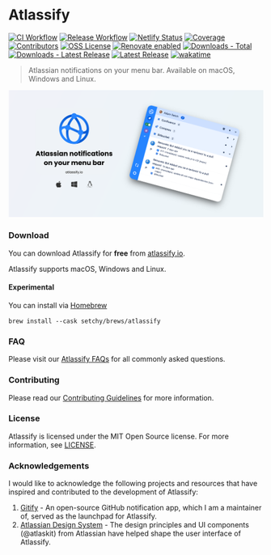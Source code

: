 # Atlassify 

[![CI Workflow][ci-workflow-badge]][github-actions] [![Release Workflow][release-workflow-badge]][github-actions] [![Netlify Status][netlify-badge]][netlify] [![Coverage][coverage-badge]][coverage] [![Contributors][contributors-badge]][github] [![OSS License][license-badge]][license] [![Renovate enabled][renovate-badge]][renovate] [![Downloads - Total][downloads-total-badge]][website] [![Downloads - Latest Release][downloads-latest-badge]][website] [![Latest Release][github-release-badge]][github-releases] [![wakatime][wakatime-badge]][watatime]

> Atlassian notifications on your menu bar. Available on macOS, Windows and Linux.

![Atlassify](docs/public//images//social.png)

### Download

You can download Atlassify for **free** from [atlassify.io][website].

Atlassify supports macOS, Windows and Linux.

#### Experimental 
You can install via [Homebrew][brew]
```shell
brew install --cask setchy/brews/atlassify
```

### FAQ

Please visit our [Atlassify FAQs][faqs] for all commonly asked questions.

### Contributing

Please read our [Contributing Guidelines](CONTRIBUTING.md) for more information.

### License

Atlassify is licensed under the MIT Open Source license. 
For more information, see [LICENSE](LICENSE).


### Acknowledgements

I would like to acknowledge the following projects and resources that have inspired and contributed to the development of Atlassify:

1. [Gitify][attribution-gitify] - An open-source GitHub notification app, which I am a maintainer of, served as the launchpad for Atlassify.
2. [Atlassian Design System][attribution-atlassian] - The design principles and UI components (@atlaskit) from Atlassian have helped shape the user interface of Atlassify.


<!-- LINK LABELS -->
[website]: https://www.atlassify.io
[faqs]: https://www.atlassify.io/faq/

[attribution-gitify]: https://gitify.io
[attribution-atlassian]: https://atlassian.design/

[github]: https://github.com/setchy/atlassify
[github-actions]: https://github.com/setchy/atlassify/actions
[github-releases]: https://github.com/setchy/atlassify/releases/latest
[github-website]: https://github.com/setchy/atlassify-website
[github-website-pulls]: https://github.com/setchy/atlassify-website/pulls
[brew]: https://brew.sh/

[coverage-badge]: https://img.shields.io/sonar/coverage/setchy_atlassify?server=https%3A%2F%2Fsonarcloud.io&logo=sonarcloud
[coverage]: https://sonarcloud.io/summary/new_code?id=setchy_atlassify
[ci-workflow-badge]: https://github.com/setchy/atlassify/actions/workflows/ci.yml/badge.svg
[release-workflow-badge]: https://github.com/setchy/atlassify/actions/workflows/release.yml/badge.svg
[downloads-total-badge]: https://img.shields.io/github/downloads/setchy/atlassify/total?label=downloads@all&logo=github
[downloads-latest-badge]: https://img.shields.io/github/downloads/setchy/atlassify/latest/total?logo=github
[contributors-badge]: https://img.shields.io/github/contributors/setchy/atlassify?logo=github
[github-release-badge]: https://img.shields.io/github/v/release/setchy/atlassify?logo=github
[license]: LICENSE
[license-badge]: https://img.shields.io/github/license/setchy/atlassify?logo=github
[netlify-badge]: https://api.netlify.com/api/v1/badges/8e836542-4728-433c-9b38-17b98edea7aa/deploy-status
[netlify]: https://app.netlify.com/sites/atlassify/deploys
[renovate]: https://renovatebot.com/
[renovate-badge]: https://img.shields.io/badge/renovate-enabled-brightgreen.svg?logo=renovate
[wakatime-badge]: https://wakatime.com/badge/user/2b948ae2-4be1-4020-8a57-7de60b53fe1d/project/60db4d24-0691-43a4-8762-9823d1ad5784.svg
[watatime]: https://wakatime.com